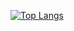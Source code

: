 [![Top Langs](https://github-readme-stats.vercel.app/api/top-langs/?username=helpful-sam&layout=compact)](https://github.com/anuraghazra/github-readme-stats)